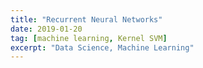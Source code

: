 ```yaml
---
title: "Recurrent Neural Networks"
date: 2019-01-20
tag: [machine learning, Kernel SVM]
excerpt: "Data Science, Machine Learning"
---
```

